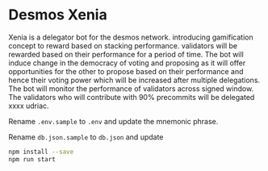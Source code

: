 # Desmos Xenia

Xenia is a delegator bot for the desmos network. introducing gamification concept to reward based on stacking performance. validators will be rewarded based on their performance for a period of time. 
The bot will induce change in the democracy of voting and proposing as it will offer opportunities for the other to propose based on their performance and hence their voting power which will be increased after multiple delegations.
The bot will monitor the performance of validators across signed window. The validators who will contribute with 90% precommits will be delegated xxxx udriac. 



Rename `.env.sample` to `.env` and update the  mnemonic phrase.

Rename `db.json.sample` to `db.json` and update 


``` sh
npm install --save
npm run start
```


